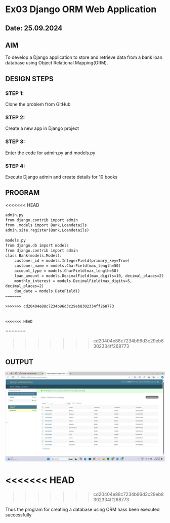 # Ex03 Django ORM Web Application
## Date: 25.09.2024

## AIM
To develop a Django application to store and retrieve data from a bank loan database using Object Relational Mapping(ORM).

## DESIGN STEPS

### STEP 1:
Clone the problem from GitHub

### STEP 2:
Create a new app in Django project

### STEP 3:
Enter the code for admin.py and models.py

### STEP 4:
Execute Django admin and create details for 10 books

## PROGRAM
<<<<<<< HEAD
```
admin.py 
from django.contrib import admin
from .models import Bank,Loandetails
admin.site.register(Bank,Loandetails)

models.py 
from django.db import models
from django.contrib import admin
class Bank(models.Model):
    customer_id = models.IntegerField(primary_key=True)
    customer_name = models.CharField(max_length=50)
    account_type = models.CharField(max_length=50)
    loan_amount = models.DecimalField(max_digits=10, decimal_places=2)  
    monthly_interest = models.DecimalField(max_digits=5, decimal_places=2)  
    due_date = models.DateField()
=======

>>>>>>> cd20404e88c7234b96d3c29eb8302334ff268773


<<<<<<< HEAD

```
=======
>>>>>>> cd20404e88c7234b96d3c29eb8302334ff268773
## OUTPUT
![alt text](<Screenshot (471).png>)

<<<<<<< HEAD
=======

>>>>>>> cd20404e88c7234b96d3c29eb8302334ff268773

Thus the program for creating a database using ORM hass been executed successfully
